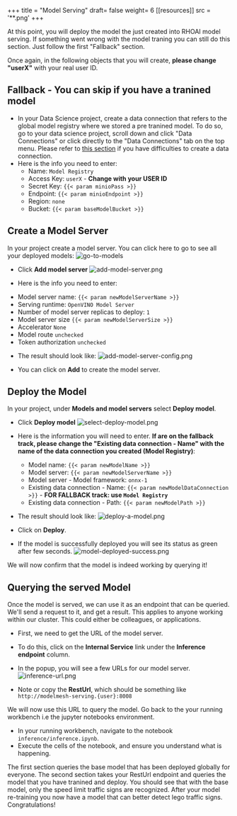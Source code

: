 +++
title = "Model Serving"
draft= false
weight= 6
[[resources]]
  src = '**.png'
+++

At this point, you will deploy the model the just created into RHOAI model serving. If something went wrong with the model traning you can still do this section. Just follow the first "Fallback" section.

Once again, in the following objects that you will create, **please change "userX"** with your real user ID.

## Fallback - You can skip if you have a tranined model

* In your Data Science project, create a data connection that refers to the global model registry where we stored a pre tranined model. To do so, go to your data science project, scroll down and click "Data Connections" or click directly to the "Data Connections" tab on the top menu. Please refer to [this section](/ai/creating-project/#create-a-data-connection-for-the-pipeline-server) if you have difficulties to create a data connection.
* Here is the info you need to enter:
    - Name: ```Model Registry```
    - Access Key: ```userX``` - **Change with your USER ID**
    - Secret Key: ```{{< param minioPass >}}```
    - Endpoint: ```{{< param minioEndpoint >}}```
    - Region: ```none```
    - Bucket: ```{{< param baseModelBucket >}}```

## Create a Model Server

In your project create a model server. You can click here to go to see all your deployed models:
![go-to-models](go-to-models.png)

* Click **Add model server**
![add-model-server.png](add-model-server.png)

* Here is the info you need to enter:

- Model server name: ```{{< param newModelServerName >}}```
- Serving runtime: ```OpenVINO Model Server```
- Number of model server replicas to deploy: ```1```
- Model server size ```{{< param newModelServerSize >}}```
- Accelerator ```None```
- Model route ```unchecked```
- Token authorization ```unchecked```


* The result should look like:
![add-model-server-config.png](add-model-server-config.png)

* You can click on **Add** to create the model server.

## Deploy the Model

In your project, under **Models and model servers** select **Deploy model**.

* Click **Deploy model**
![select-deploy-model.png](select-deploy-model.png)

* Here is the information you will need to enter. **If are on the fallback track, please change the "Existing data connection - Name" with the name of the data connection you created (Model Registry)**:

    - Model name: ```{{< param newModelName >}}```
    - Model server: ```{{< param newModelServerName >}}```
    - Model server - Model framework: ```onnx-1```
    - Existing data connection - Name: ```{{< param newModelDataConnection >}}``` - **FOR FALLBACK track: use ```Model Registry```**
    - Existing data connection - Path: ```{{< param newModelPath >}}```

* The result should look like:
![deploy-a-model.png](deploy-a-model.png)

* Click on **Deploy**.
* If the model is successfully deployed you will see its status as green after few seconds.
![model-deployed-success.png](model-deployed-success.png)

We will now confirm that the model is indeed working by querying it!

## Querying the served Model

Once the model is served, we can use it as an endpoint that can be queried. We'll send a request to it, and get a result. This applies to anyone working within our cluster. This could either be colleagues, or applications.

* First, we need to get the URL of the model server.
* To do this, click on the **Internal Service** link under the **Inference endpoint** column.
* In the popup, you will see a few URLs for our model server.
![inference-url.png](inference-url.png)

* Note or copy the **RestUrl**, which should be something like `http://modelmesh-serving.{user}:8008`

We will now use this URL to query the model. Go back to the your running workbench i.e the jupyter notebooks environment.

- In your running workbench, navigate to the notebook `inference/inference.ipynb`.
- Execute the cells of the notebook, and ensure you understand what is happening.

The first section queries the base model that has been deployed globally for everyone. The second section takes your RestUrl endpoint and queries the model that you have tranined and deploy. You should see that with the base model, only the speed limit traffic signs are recognized. After your model re-training you now have a model that can better detect lego traffic signs. Congratulations!